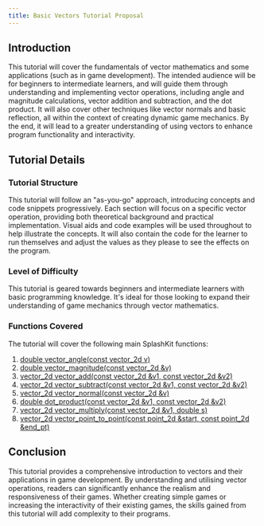 ```yaml
---
title: Basic Vectors Tutorial Proposal
---
```


## Introduction

This tutorial will cover the fundamentals of vector mathematics and some applications (such as in
game development). The intended audience will be for beginners to intermediate learners, and will
guide them through understanding and implementing vector operations, including angle and magnitude
calculations, vector addition and subtraction, and the dot product. It will also cover other
techniques like vector normals and basic reflection, all within the context of creating dynamic game
mechanics. By the end, it will lead to a greater understanding of using vectors to enhance program
functionality and interactivity.

## Tutorial Details

### Tutorial Structure

This tutorial will follow an "as-you-go" approach, introducing concepts and code snippets
progressively. Each section will focus on a specific vector operation, providing both theoretical
background and practical implementation. Visual aids and code examples will be used throughout to
help illustrate the concepts. It will also contain the code for the learner to run themselves and
adjust the values as they please to see the effects on the program.

### Level of Difficulty

This tutorial is geared towards beginners and intermediate learners with basic programming
knowledge. It's ideal for those looking to expand their understanding of game mechanics through
vector mathematics.

### Functions Covered

The tutorial will cover the following main SplashKit functions:

1. [double vector_angle(const vector_2d v)](https://splashkit.io/api/physics/#vector-angle)
2. [double vector_magnitude(const vector_2d &v)](https://splashkit.io/api/physics/#vector-magnitude)
3. [vector_2d vector_add(const vector_2d &v1, const vector_2d &v2)](https://splashkit.io/api/physics/#vector-add)
4. [vector_2d vector_subtract(const vector_2d &v1, const vector_2d &v2)](https://splashkit.io/api/physics/#vector-subtract)
5. [vector_2d vector_normal(const vector_2d &v)](https://splashkit.io/api/physics/#vector-normal)
6. [double dot_product(const vector_2d &v1, const vector_2d &v2)](https://splashkit.io/api/physics/#dot-product)
7. [vector_2d vector_multiply(const vector_2d &v1, double s)](https://splashkit.io/api/physics/#vector-multiply)
8. [vector_2d vector_point_to_point(const point_2d &start, const point_2d &end_pt)](https://splashkit.io/api/physics/#vector-point-to-point)

## Conclusion

This tutorial provides a comprehensive introduction to vectors and their applications in game
development. By understanding and utilising vector operations, readers can significantly enhance the
realism and responsiveness of their games. Whether creating simple games or increasing the
interactivity of their existing games, the skills gained from this tutorial will add complexity to
their programs.
